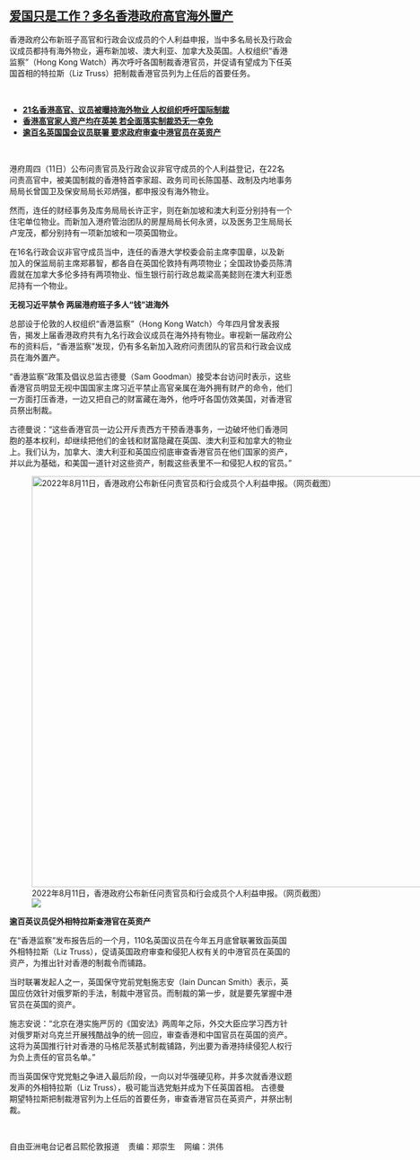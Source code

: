 <!--1660334714000-->
[爱国只是工作？多名香港政府高官海外置产](https://www.rfa.org/mandarin/yataibaodao/gangtai/al-08122022103413.html)
------

<p><span style="font-weight: 400;">香港政府公布新班子高官和行政会议成员的个人利益申报，当中多名局长及行政会议成员都持有海外物业，遍布新加坡、澳大利亚、加拿大及英国。人权组织“香港监察”（Hong Kong Watch）再次呼吁各国制裁香港官员，并促请有望成为下任英国首相的特拉斯（Liz Truss）把制裁香港官员列为上任后的首要任务。</span></p><p><br/></p><ul><li><a href="https://www.rfa.org/mandarin/yataibaodao/gangtai/al2-04212022132610.html"><strong>21名香港高官、议员被曝持海外物业 人权组织呼吁国际制裁</strong></a></li><li><a href="https://www.rfa.org/mandarin/yataibaodao/gangtai/ac-07172020072929.html"><strong>香港高官家人资产均在英美 若全面落实制裁恐无一幸免</strong></a></li><li><strong><a href="https://www.rfa.org/mandarin/yataibaodao/gangtai/al-05302022150157.html">逾百名英国国会议员联署 要求政府审查中港官员在英资产</a></strong></li></ul><p><br/></p><p><span style="font-weight: 400;">港府周四（11日）公布问责官员及行政会议非官守成员的个人利益登记，在22名问责高官中，被美国制裁的香港特首李家超、政务司司长陈国基、政制及内地事务局局长曾国卫及保安局局长邓炳强，都申报没有海外物业。</span></p><p><span style="font-weight: 400;">然而，连任的财经事务及库务局局长许正宇，则在新加坡和澳大利亚分别持有一个住宅单位物业。而新加入港府管治团队的房屋局局长何永贤，以及医务卫生局局长卢宠茂，都分别持有一项新加坡和一项英国物业。</span></p><p><span style="font-weight: 400;">在16名行政会议非官守成员当中，连任的香港大学校委会前主席李国章，以及新加入的保监局前主席郑慕智，都各自在英国伦敦持有两项物业；全国政协委员陈清霞就在加拿大多伦多持有两项物业、恒生银行前行政总裁梁高美懿则在澳大利亚悉尼持有一个物业。</span></p><p><b>无视习近平禁令 两届港府班子多人“钱”进海外    </b></p><p><span style="font-weight: 400;">总部设于伦敦的人权组织“香港监察”（Hong Kong Watch）今年四月曾发表报告，揭发上届香港政府共有九名行政会议成员在海外持有物业。审视新一届政府公布的资料后，“香港监察”发现，仍有多名新加入政府问责团队的官员和行政会议成员在海外置产。</span></p><p><span style="font-weight: 400;">“香港监察”政策及倡议总监古德曼（Sam Goodman）接受本台访问时表示，这些香港官员明显无视中国国家主席习近平禁止高官亲属在海外拥有财产的命令，他们一方面打压香港，一边又把自己的财富藏在海外，他呼吁各国仿效美国，对香港官员祭出制裁。</span></p><p><span style="font-weight: 400;">古德曼说：“这些香港官员一边公开斥责西方干预香港事务，一边破坏他们香港同胞的基本权利，却继续把他们的金钱和财富隐藏在英国、澳大利亚和加拿大的物业上。我们认为，加拿大、澳大利亚和英国应彻底审查香港官员在他们国家的资产，并以此为基础，和美国一道针对这些资产，制裁这些表里不一和侵犯人权的官员。”</span></p><p><figure class="image-richtext image-inline captioned" style="width:1236px;"><img alt="2022年8月11日，香港政府公布新任问责官员和行会成员个人利益申报。（网页截图）" height="732" src="https://www.rfa.org/mandarin/yataibaodao/gangtai/al-08122022103413.html/untitled-1.jpg/@@images/36de0627-2a12-4b9b-b69f-090ee8de2fc6.jpeg" title="Untitled-1.jpg" width="1236"/><figcaption class="image-caption">2022年8月11日，香港政府公布新任问责官员和行会成员个人利益申报。（网页截图）</figcaption><small></small><div id="zoomattribute"><a data-caption="2022年8月11日，香港政府公布新任问责官员和行会成员个人利益申报。（网页截图）" data-fancybox="" href="https://www.rfa.org/mandarin/yataibaodao/gangtai/al-08122022103413.html/untitled-1.jpg" id="single_image" title="2022年8月11日，香港政府公布新任问责官员和行会成员个人利益申报。（网页截图）"><img src="/++plone++rfa-resources/img/icon-zoom.png"/></a></div></figure></p><p><b>逾百英议员促外相特拉斯查港官在英资产</b></p><p><span style="font-weight: 400;">在“香港监察”发布报告后的一个月，110名英国议员在今年五月底曾联署致函英国外相特拉斯（Liz Truss），促请英国政府审查和侵犯人权有关的中港官员在英国的资产，为推出针对香港的制裁令而铺路。</span></p><p><span style="font-weight: 400;">当时联署发起人之一，英国保守党前党魁施志安（Iain Duncan Smith）表示，英国应仿效针对俄罗斯的手法，制裁中港官员。而制裁的第一步，就是要先掌握中港官员在英国的资产。</span></p><p><span style="font-weight: 400;">施志安说：“北京在港实施严厉的《国安法》两周年之际，外交大臣应学习西方针对俄罗斯对乌克兰开展残酷战争的统一回应，审查香港和中国官员在英国的资产。这将为英国推行针对香港的马格尼茨基式制裁铺路，列出要为香港持续侵犯人权行为负上责任的官员名单。”</span></p><p><span style="font-weight: 400;">而当英国保守党党魁之争进入最后阶段，一向以对华强硬见称，并多次就香港议题发声的外相特拉斯（Liz Truss），极可能当选党魁并成为下任英国首相。 古德曼期望特拉斯把制裁港官列为上任后的首要任务，审查香港官员在英资产，并祭出制裁。</span></p><p><br/></p><p>自由亚洲电台记者吕熙伦敦报道    责编：郑崇生    网编：洪伟</p>
